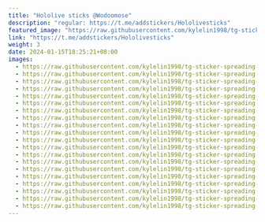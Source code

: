 ```yaml
---
title: "Hololive sticks @Wodoomose"
description: "regular: https://t.me/addstickers/Hololivesticks"
featured_image: "https://raw.githubusercontent.com/kylelin1998/tg-sticker-spreading-worldwide-images/main/img/bb0179f5-32b7-4ad2-b58e-dd8c3a513456.jpg"
link: "https://t.me/addstickers/Hololivesticks"
weight: 3
date: 2024-01-15T18:25:21+08:00
images:
  - https://raw.githubusercontent.com/kylelin1998/tg-sticker-spreading-worldwide-images/main/img/bb0179f5-32b7-4ad2-b58e-dd8c3a513456.jpg
  - https://raw.githubusercontent.com/kylelin1998/tg-sticker-spreading-worldwide-images/main/img/543afac2-5f1a-4dcd-b4c2-71b692bc4d65.jpg
  - https://raw.githubusercontent.com/kylelin1998/tg-sticker-spreading-worldwide-images/main/img/f113c217-69e9-43c0-b530-20cc4888c3e0.jpg
  - https://raw.githubusercontent.com/kylelin1998/tg-sticker-spreading-worldwide-images/main/img/6b547d0e-c8e9-49b4-a05e-56514afa7a6a.jpg
  - https://raw.githubusercontent.com/kylelin1998/tg-sticker-spreading-worldwide-images/main/img/44cadb56-6de3-4141-9eab-0c1101fbfb0b.jpg
  - https://raw.githubusercontent.com/kylelin1998/tg-sticker-spreading-worldwide-images/main/img/6da90a51-1c1e-4385-8749-07ee4223ba7c.jpg
  - https://raw.githubusercontent.com/kylelin1998/tg-sticker-spreading-worldwide-images/main/img/840c7bc8-cda0-4552-8c5a-2c9f2854f27d.jpg
  - https://raw.githubusercontent.com/kylelin1998/tg-sticker-spreading-worldwide-images/main/img/bf4dcae0-9960-45c1-af23-5ee136959d3a.jpg
  - https://raw.githubusercontent.com/kylelin1998/tg-sticker-spreading-worldwide-images/main/img/1e97572c-a046-4cce-9308-0786b2842245.jpg
  - https://raw.githubusercontent.com/kylelin1998/tg-sticker-spreading-worldwide-images/main/img/286c390d-6fe6-4b0f-b6e0-3d85a3952ae2.jpg
  - https://raw.githubusercontent.com/kylelin1998/tg-sticker-spreading-worldwide-images/main/img/9b96ab23-9250-4d5c-8e7f-b00a7c02cfec.jpg
  - https://raw.githubusercontent.com/kylelin1998/tg-sticker-spreading-worldwide-images/main/img/61cecf4a-dfdd-48b4-ae61-d939afbdda19.jpg
  - https://raw.githubusercontent.com/kylelin1998/tg-sticker-spreading-worldwide-images/main/img/fd543365-8a0d-47dc-abc0-f1c37e943580.jpg
  - https://raw.githubusercontent.com/kylelin1998/tg-sticker-spreading-worldwide-images/main/img/3a86db32-d80e-4b40-bcfd-9b69d69e66be.jpg
  - https://raw.githubusercontent.com/kylelin1998/tg-sticker-spreading-worldwide-images/main/img/57fd9eda-2499-4186-8a6c-0d465e17225a.jpg
  - https://raw.githubusercontent.com/kylelin1998/tg-sticker-spreading-worldwide-images/main/img/a9f8c618-4d61-42cd-94e2-34f2a339f039.jpg
  - https://raw.githubusercontent.com/kylelin1998/tg-sticker-spreading-worldwide-images/main/img/88174eed-c04c-4538-9e5c-8235e814b177.jpg
  - https://raw.githubusercontent.com/kylelin1998/tg-sticker-spreading-worldwide-images/main/img/2006510c-35f9-4b0e-b802-f18f74900753.jpg
  - https://raw.githubusercontent.com/kylelin1998/tg-sticker-spreading-worldwide-images/main/img/10b12773-0e26-4b53-b8c1-b7dc7c62bf06.jpg
  - https://raw.githubusercontent.com/kylelin1998/tg-sticker-spreading-worldwide-images/main/img/17f352a9-0057-4213-be7a-7f9706cf7c17.jpg
---
```

